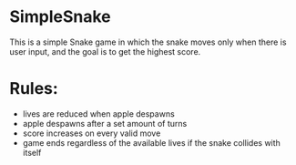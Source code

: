 # SimpleSnake
 
This is a simple Snake game in which the snake moves only when there is user input, and the goal is to get the highest score.
# Rules: 
  * lives are reduced when apple despawns
  * apple despawns after a set amount of turns
  * score increases on every valid move
  * game ends regardless of the available lives if the snake collides with itself
